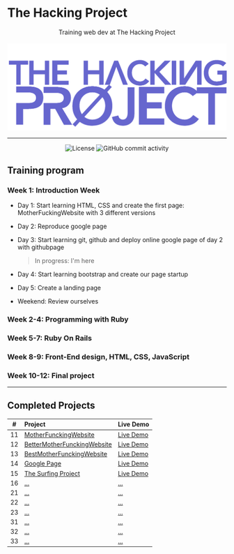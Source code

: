 # The Hacking Project

<p align="center">
Training web dev at The Hacking Project
<br><br>
  <img src="./thp-logo.png" alt="logo" />
</p>

---

<div align="center">
  <img src="https://img.shields.io/badge/Licence-MIT-green" alt="License">
  <img alt="GitHub commit activity" src="https://img.shields.io/github/commit-activity/y/tienduy-nguyen/thehackingproject">
</div>

## Training program

### Week 1: Introduction Week

- Day 1: Start learning HTML, CSS and create the first page: MotherFuckingWebsite with 3 different versions
- Day 2: Reproduce google page
- Day 3: Start learning git, github and deploy online google page of day 2 with githubpage

  > In progress: I'm here

- Day 4: Start learning bootstrap and create our page startup
- Day 5: Create a landing page
- Weekend: Review ourselves

### Week 2-4: Programming with Ruby

### Week 5-7: Ruby On Rails

### Week 8-9: Front-End design, HTML, CSS, JavaScript

### Week 10-12: Final project

---

## Completed Projects

|  #  | Project                                                                                             | Live Demo                                                                                            |
| :-: | :-------------------------------------------------------------------------------------------------- | :--------------------------------------------------------------------------------------------------- |
| 11  | [MotherFunckingWebsite](https://github.com/tienduy-nguyen/thehackingproject/tree/master/day1)       | [Live Demo](https://adev42.xyz/thehackingproject/day1/MotherfuckingWebsite.html)                     |
| 12  | [BetterMotherFunckingWebsite](https://github.com/tienduy-nguyen/thehackingproject/tree/master/day1) | [Live Demo](https://tienduy-nguyen.github.io/thehackingproject/day1/BetterMotherFuckingWebsite.html) |
| 13  | [BestMotherFunckingWebsite](https://github.com/tienduy-nguyen/thehackingproject/tree/master/day1)   | [Live Demo](https://tienduy-nguyen.github.io/thehackingproject/day1/BestMotherFuckingWebsite.html)   |
| 14  | [Google Page](https://github.com/tienduy-nguyen/thehackingproject/tree/master/day2)                 | [Live Demo](https://tienduy-nguyen.github.io/thehackingproject/day2/index.html)                      |
| 15  | [The Surfing Project](https://github.com/tienduy-nguyen/thehackingproject/tree/master/day4)         | [Live Demo](https://tienduy-nguyen.github.io/thehackingproject/day4/index.html)                      |
| 16  | [...]()                                                                                             | [...]()                                                                                              |
| 21  | [...]()                                                                                             | [...]()                                                                                              |
| 22  | [...]()                                                                                             | [...]()                                                                                              |
| 23  | [...]()                                                                                             | [...]()                                                                                              |
| 31  | [...]()                                                                                             | [...]()                                                                                              |
| 32  | [...]()                                                                                             | [...]()                                                                                              |
| 33  | [...]()                                                                                             | [...]()                                                                                              |
